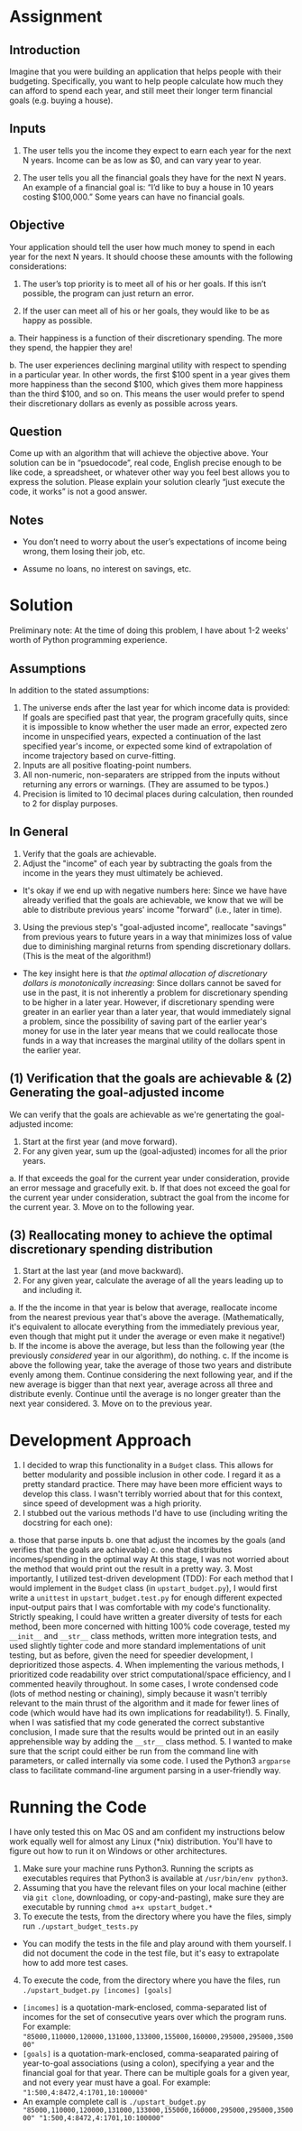 Assignment
==========

Introduction
------------

Imagine that you were building an application that helps people with their budgeting. Specifically, you want to help people calculate how much they can afford to spend each year, and still meet their longer term financial goals (e.g. buying a house).

Inputs
------

1. The user tells you the income they expect to earn each year for the next N years. Income can be as low as $0, and can vary year to year.

2. The user tells you all the financial goals they have for the next N years. An example of a financial goal is: “I’d like to buy a house in 10 years costing $100,000.” Some years can have no financial goals.

Objective
---------

Your application should tell the user how much money to spend in each year for the next N years. It should choose these amounts with the following considerations:

1. The user’s top priority is to meet all of his or her goals. If this isn’t possible, the program can just return an error.

2. If the user can meet all of his or her goals, they would like to be as happy as possible.

  a. Their happiness is a function of their discretionary spending. The more they spend, the happier they are!

  b. The user experiences declining marginal utility with respect to spending in a particular year. In other words, the first $100 spent in a year gives them more happiness than the second $100, which gives them more happiness than the third $100, and so on. This means the user would prefer to spend their discretionary dollars as evenly as possible across years.

Question
--------

Come up with an algorithm that will achieve the objective above. Your solution can be in “psuedo­code”, real code, English precise enough to be like code, a spreadsheet, or whatever other way you feel best allows you to express the solution. Please explain your solution clearly ­“just execute the code, it works” is not a good answer.

Notes
-----

* You don’t need to worry about the user’s expectations of income being wrong, them losing their job, etc.

* Assume no loans, no interest on savings, etc.


Solution
========

Preliminary note: At the time of doing this problem, I have about 1-2 weeks' worth of Python programming experience.

Assumptions
-----------
In addition to the stated assumptions:

1. The universe ends after the last year for which income data is provided: If goals are specified past that year, the program gracefully quits, since it is impossible to know whether the user made an error, expected zero income in unspecified years, expected a continuation of the last specified year's income, or expected some kind of extrapolation of income trajectory based on curve-fitting.
2. Inputs are all positive floating-point numbers.
3. All non-numeric, non-separaters are stripped from the inputs without returning any errors or warnings. (They are assumed to be typos.)
4. Precision is limited to 10 decimal places during calculation, then rounded to 2 for display purposes.

In General
----------
1. Verify that the goals are achievable.
2. Adjust the "income" of each year by subtracting the goals from the income in the years they must ultimately be achieved.
  * It's okay if we end up with negative numbers here: Since we have have already verified that the goals are achievable, we know that we will be able to distribute previous years' income "forward" (i.e., later in time).
3. Using the previous step's "goal-adjusted income", reallocate "savings" from previous years to future years in a way that minimizes loss of value due to diminishing marginal returns from spending discretionary dollars. (This is the meat of the algorithm!)
  * The key insight here is that *the optimal allocation of discretionary dollars is monotonically increasing*: Since dollars cannot be saved for use in the past, it is not inherently a problem for discretionary spending to be higher in a later year. However, if discretionary spending were greater in an earlier year than a later year, that would immediately signal a problem, since the possibility of saving part of the earlier year's money for use in the later year means that we could reallocate those funds in a way that increases the marginal utility of the dollars spent in the earlier year.

(1) Verification that the goals are achievable & (2) Generating the goal-adjusted income
----------------------------------------------------------------------------------------
We can verify that the goals are achievable as we're genertating the goal-adjusted income:

1. Start at the first year (and move forward).
2. For any given year, sum up the (goal-adjusted) incomes for all the prior years.

  a. If that exceeds the goal for the current year under consideration, provide an error message and gracefully exit.
  b. If that does not exceed the goal for the current year under consideration, subtract the goal from the income for the current year.
3. Move on to the following year.

(3) Reallocating money to achieve the optimal discretionary spending distribution
---------------------------------------------------------------------------------
1. Start at the last year (and move backward).
2. For any given year, calculate the average of all the years leading up to and including it.

  a. If the the income in that year is below that average, reallocate income from the nearest previous year that's above the average. (Mathematically, it's equivalent to allocate everything from the immediately previous year, even though that might put it under the average or even make it negative!)
  b. If the income is above the average, but less than the following year (the previously _considered_ year in our algorithm), do nothing.
  c. If the income is above the following year, take the average of those two years and distribute evenly among them. Continue considering the next following year, and if the new average is bigger than that next year, average across all three and distribute evenly. Continue until the average is no longer greater than the next year considered.
3. Move on to the previous year.


Development Approach
====================
1. I decided to wrap this functionality in a `Budget` class. This allows for better modularity and possible inclusion in other code. I regard it as a pretty standard practice. There may have been more efficient ways to develop this class. I wasn't terribly worried about that for this context, since speed of development was a high priority.
2. I stubbed out the various methods I'd have to use (including writing the docstring for each one):

  a. those that parse inputs
  b. one that adjust the incomes by the goals (and verifies that the goals are achievable)
  c. one that distributes incomes/spending in the optimal way
  At this stage, I was not worried about the method that would print out the result in a pretty way.
3. Most importantly, I utilized test-driven development (TDD): For each method that I would implement in the `Budget` class (in `upstart_budget.py`), I would first write a `unittest` in `upstart_budget.test.py` for enough different expected input-output pairs that I was comfortable with my code's functionality. Strictly speaking, I could have written a greater diversity of tests for each method, been more concerned with hitting 100% code coverage, tested my `__init__` and `__str__` class methods, written more integration tests, and used slightly tighter code and more standard implementations of unit testing, but as before, given the need for speedier development, I deprioritized those aspects.
4. When implementing the various methods, I prioritized code readability over strict computational/space efficiency, and I commented heavily throughout. In some cases, I wrote condensed code (lots of method nesting or chaining), simply because it wasn't terribly relevant to the main thrust of the algorithm and it made for fewer lines of code (which would have had its own implications for readability!).
5. Finally, when I was satisfied that my code generated the correct substantive conclusion, I made sure that the results would be printed out in an easily apprehensible way by adding the `__str__` class method.
5. I wanted to make sure that the script could either be run from the command line with parameters, or called internally via some code. I used the Python3 `argparse` class to facilitate command-line argument parsing in a user-friendly way.


Running the Code
================

I have only tested this on Mac OS and am confident my instructions below work equally well for almost any Linux (*nix) distribution. You'll have to figure out how to run it on Windows or other architectures.

1. Make sure your machine runs Python3. Running the scripts as executables requires that Python3 is available at `/usr/bin/env python3`.
2. Assuming that you have the relevant files on your local machine (either via `git clone`, downloading, or copy-and-pasting), make sure they are executable by running `chmod a+x upstart_budget.*`
3. To execute the tests, from the directory where you have the files, simply run `./upstart_budget_tests.py`
  * You can modify the tests in the file and play around with them yourself. I did not document the code in the test file, but it's easy to extrapolate how to add more test cases.
4. To execute the code, from the directory where you have the files, run `./upstart_budget.py [incomes] [goals]`
  * `[incomes]` is a quotation-mark-enclosed, comma-separated list of incomes for the set of consecutive years over which the program runs. For example: `"85000,110000,120000,131000,133000,155000,160000,295000,295000,350000"`
  * `[goals]` is a quotation-mark-enclosed, comma-seaparated pairing of year-to-goal associations (using a colon), specifying a year and the financial goal for that year. There can be multiple goals for a given year, and not every year must have a goal. For example: `"1:500,4:8472,4:1701,10:100000"`
  * An example complete call is `./upstart_budget.py "85000,110000,120000,131000,133000,155000,160000,295000,295000,350000" "1:500,4:8472,4:1701,10:100000"`